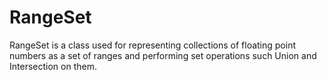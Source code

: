 # RangeSet

RangeSet is a class used for representing collections of floating point numbers as a set of ranges and performing set operations such Union and Intersection on them.
